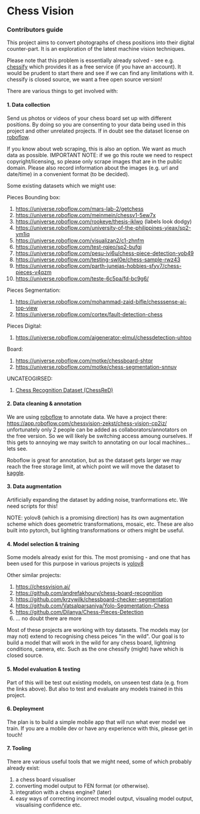 # Chess Vision

### Contributors guide

This project aims to convert photographs of chess positions into their digital counter-part. It is an exploration of the latest machine vision techniques. 

Please note that this problem is essentially already solved - see e.g. [chessify](https://chessify.me/news/chess-scanner-on-chessify-website) which provides it as a free service (if you have an account). It would be prudent to start there and see if we can find any limitations with it. chessify is closed source, we want a free open source version!

There are various things to get involved with:

#### 1. Data collection 

Send us photos or videos of your chess board set up with different positions. By doing so you are consenting to your data being used in this project and other unrelated projects. If in doubt see the dataset license on [roboflow](https://app.roboflow.com/chessvision-zekst).

If you know about web scraping, this is also an option. We want as much data as possible. IMPORTANT NOTE: if we go this route we need to respect copyright/licensing, so please only scrape images that are in the public domain. Please also record information about the images (e.g. url and date/time) in a convenient format (to be decided).

Some existing datasets which we might use:

Pieces Bounding box:
1. https://universe.roboflow.com/mars-lab-2/getchess
2. https://universe.roboflow.com/meinmein/chessv1-5ew7x
3. https://universe.roboflow.com/rookeye/thesis-iklwo (labels look dodgy)
4. https://universe.roboflow.com/university-of-the-philippines-yieax/sp2-ym1iq
5. https://universe.roboflow.com/visualizan2/c1-zhnfm
6. https://universe.roboflow.com/test-rqjeo/sp2-bufgj
7. https://universe.roboflow.com/pesu-ivi6u/chess-piece-detection-yob49
8. https://universe.roboflow.com/testing-swl0e/chess-sample-rwz43
9. https://universe.roboflow.com/parth-junejas-hobbies-sfyv7/chess-pieces-v4qzm
10. https://universe.roboflow.com/teste-6c5pa/fd-bc9g6/

Pieces Segmentation:
1. https://universe.roboflow.com/mohammad-zaid-bifle/chesssense-ai-top-view
2. https://universe.roboflow.com/cortex/fault-detection-chess

Pieces Digital:
1. https://universe.roboflow.com/aigenerator-elmul/chessdetection-uhtoo

Board:
1. https://universe.roboflow.com/motke/chessboard-shtqr
2. https://universe.roboflow.com/motke/chess-segmentation-snnuv


UNCATEOGIRSED:
1. [Chess Recognition Dataset (ChessReD)](https://data.4tu.nl/datasets/99b5c721-280b-450b-b058-b2900b69a90f/2)


#### 2. Data cleaning & annotation
We are using [roboflow](roboflow.com) to annotate data. We have a project there: https://app.roboflow.com/chessvision-zekst/chess-vision-cp2iz/ unfortunately only 2 people can be added as collaborators/annotators on the free version. So we will likely be switching access amoung ourselves. If this gets to annoying we may switch to annotating on our local machines... lets see.

Roboflow is great for annotation, but as the dataset gets larger we may reach the free storage limit, at which point we will move the dataset to [kaggle](https://www.kaggle.com/).

#### 3. Data augmentation

Artificially expanding the dataset by adding noise, tranformations etc. We need scripts for this!

NOTE: yolov8 (which is a promising direction) has its own augmentation scheme which does geometric transformations, mosaic, etc. These are also built into pytorch, but lighting transformations or others might be useful. 

#### 4. Model selection & training
Some models already exist for this. The most promising - and one that has been used for this purpose in various projects is [yolov8](https://github.com/ultralytics/ultralytics)

Other similar projects:
1. https://chessvision.ai/
2. https://github.com/andrefakhoury/chess-board-recognition
3. https://github.com/krzywilk/chessboard-checker-segmentation
4. https://github.com/Vatsalparsaniya/Yolo-Segmentation-Chess
5. https://github.com/Dilanya/Chess-Pieces-Detection
6. ... no doubt there are more

Most of these projects are working with toy datasets. The models may (or may not) extend to recognising chess peices "in the wild". Our goal is to build a model that will work in the wild for any chess board, lightning conditions, camera, etc. Such as the one chessify (might) have which is closed source.

#### 5. Model evaluation & testing

Part of this will be test out existing models, on unseen test data (e.g. from the links above). But also to test and evaluate any models trained in this project.

#### 6. Deployment 

The plan is to build a simple mobile app that will run what ever model we train. If you are a mobile dev or have any experience with this, please get in touch!

#### 7. Tooling

There are various useful tools that we might need, some of which probably already exist:
1. a chess board visualiser
2. converting model output to FEN format (or otherwise).
3. integration with a chess engine? (later)
4. easy ways of correcting incorrect model output, visualing model output, visualising confidence etc. 